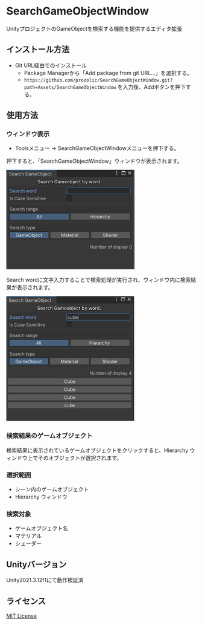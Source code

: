# SearchGameObjectWindow

UnityプロジェクトのGameObjectを検索する機能を提供するエディタ拡張

## インストール方法

- Git URL経由でのインストール
  - Package Managerから「Add package from git URL...」を選択する。
  - `https://github.com/prozolic/SearchGameObjectWindow.git?path=Assets/SearchGameObjectWindow` を入力後、Addボタンを押下する。

## 使用方法

### ウィンドウ表示

- Toolsメニュー → SearchGameObjectWindowメニューを押下する。

押下すると、「SearchGameObjectWindow」ウィンドウが表示されます。

![SearchGameObjectWindow.png](Document\Image\SearchGameObjectWindow.png)

Search wordに文字入力することで検索処理が実行され、ウィンドウ内に検索結果が表示されます。

![SearchGameObjectWindow_result.png](Document\Image\SearchGameObjectWindow_result.png)

### 検索結果のゲームオブジェクト

検索結果に表示されているゲームオブジェクトをクリックすると、Hierarchy ウィンドウ上でそのオブジェクトが選択されます。

### 選択範囲

- シーン内のゲームオブジェクト
- Hierarchy ウィンドウ

### 検索対象

- ゲームオブジェクト名
- マテリアル
- シェーダー

## Unityバージョン

Unity2021.3.12f1にて動作検証済

## ライセンス

[MIT License](LICENSE)